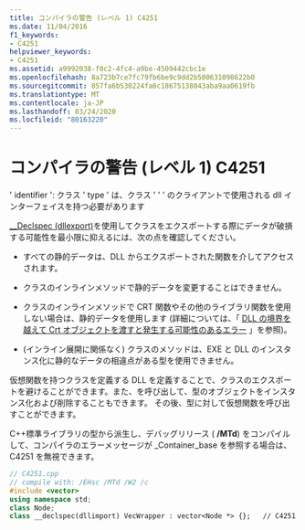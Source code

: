 ```yaml
---
title: コンパイラの警告 (レベル 1) C4251
ms.date: 11/04/2016
f1_keywords:
- C4251
helpviewer_keywords:
- C4251
ms.assetid: a9992038-f0c2-4fc4-a9be-4509442cbc1e
ms.openlocfilehash: 8a723b7ce7fc79fb6be9c9dd2b500631098622b0
ms.sourcegitcommit: 857fa6b530224fa6c18675138043aba9aa0619fb
ms.translationtype: MT
ms.contentlocale: ja-JP
ms.lasthandoff: 03/24/2020
ms.locfileid: "80163220"
---
```

# <a name="compiler-warning-level-1-c4251"></a>コンパイラの警告 (レベル 1) C4251

' identifier ': クラス ' type ' は、クラス ' ' ' のクライアントで使用される dll インターフェイスを持つ必要があります

[__Declspec (dllexport)](../../cpp/dllexport-dllimport.md)を使用してクラスをエクスポートする際にデータが破損する可能性を最小限に抑えるには、次の点を確認してください。

- すべての静的データは、DLL からエクスポートされた関数を介してアクセスされます。

- クラスのインラインメソッドで静的データを変更することはできません。

- クラスのインラインメソッドで CRT 関数やその他のライブラリ関数を使用しない場合は、静的データを使用します (詳細については、「 [DLL の境界を越えて Crt オブジェクトを渡すと発生する可能性のあるエラー](../../c-runtime-library/potential-errors-passing-crt-objects-across-dll-boundaries.md) 」を参照)。

- (インライン展開に関係なく) クラスのメソッドは、EXE と DLL のインスタンス化に静的なデータの相違点がある型を使用できません。

仮想関数を持つクラスを定義する DLL を定義することで、クラスのエクスポートを避けることができます。また、を呼び出して、型のオブジェクトをインスタンス化および削除することもできます。  その後、型に対して仮想関数を呼び出すことができます。

C++標準ライブラリの型から派生し、デバッグリリース ( **/MTd**) をコンパイルして、コンパイラのエラーメッセージが _Container_base を参照する場合は、C4251 を無視できます。

```cpp
// C4251.cpp
// compile with: /EHsc /MTd /W2 /c
#include <vector>
using namespace std;
class Node;
class __declspec(dllimport) VecWrapper : vector<Node *> {};   // C4251
```
